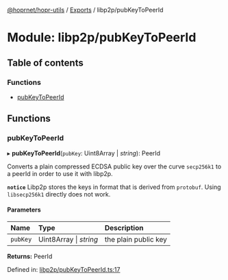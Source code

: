 [@hoprnet/hopr-utils](../README.md) / [Exports](../modules.md) / libp2p/pubKeyToPeerId

# Module: libp2p/pubKeyToPeerId

## Table of contents

### Functions

- [pubKeyToPeerId](libp2p_pubkeytopeerid.md#pubkeytopeerid)

## Functions

### pubKeyToPeerId

▸ **pubKeyToPeerId**(`pubKey`: Uint8Array \| *string*): PeerId

Converts a plain compressed ECDSA public key over the curve `secp256k1`
to a peerId in order to use it with libp2p.

**`notice`** Libp2p stores the keys in format that is derived from `protobuf`.
Using `libsecp256k1` directly does not work.

#### Parameters

| Name | Type | Description |
| :------ | :------ | :------ |
| `pubKey` | Uint8Array \| *string* | the plain public key |

**Returns:** PeerId

Defined in: [libp2p/pubKeyToPeerId.ts:17](https://github.com/hoprnet/hoprnet/blob/448a47a/packages/utils/src/libp2p/pubKeyToPeerId.ts#L17)
